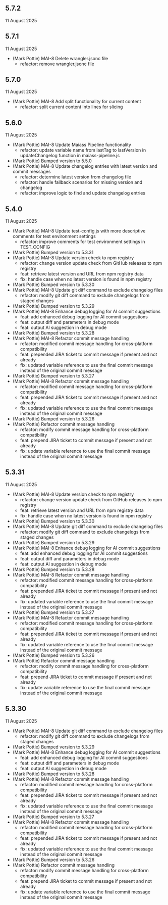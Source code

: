 ## 5.7.2
11 August 2025

## 5.7.1
11 August 2025

- (Mark Pottie) MAI-8 Delete wrangler.jsonc file
	- refactor: remove wrangler.jsonc file

## 5.7.0
11 August 2025

- (Mark Pottie) MAI-8 Add split functionality for current content
	- refactor: split current content into lines for slicing

## 5.6.0
11 August 2025

- (Mark Pottie) MAI-8 Update Maiass Pipeline functionality
	- refactor: update variable name from lastTag to lastVersion in updateChangelog function in maiass-pipeline.js
- (Mark Pottie) Bumped version to 5.5.0
- (Mark Pottie) MAI-8 Update changelog entries with latest version and commit messages
	- refactor: determine latest version from changelog file
	- refactor: handle fallback scenarios for missing version and changelog
	- refactor: improve logic to find and update changelog entries

## 5.4.0
11 August 2025

- (Mark Pottie) MAI-8 Update test-config.js with more descriptive comments for test environment settings
	- refactor: improve comments for test environment settings in TEST_CONFIG
- (Mark Pottie) Bumped version to 5.3.31
- (Mark Pottie) MAI-8 Update version check to npm registry
	- refactor: change version update check from GitHub releases to npm registry
	- feat: retrieve latest version and URL from npm registry data
	- fix: handle case when no latest version is found in npm registry
- (Mark Pottie) Bumped version to 5.3.30
- (Mark Pottie) MAI-8 Update git diff command to exclude changelog files
	- refactor: modify git diff command to exclude changelogs from staged changes
- (Mark Pottie) Bumped version to 5.3.29
- (Mark Pottie) MAI-8 Enhance debug logging for AI commit suggestions
	- feat: add enhanced debug logging for AI commit suggestions
	- feat: output diff and parameters in debug mode
	- feat: output AI suggestion in debug mode
- (Mark Pottie) Bumped version to 5.3.28
- (Mark Pottie) MAI-8 Refactor commit message handling
	- refactor: modified commit message handling for cross-platform compatibility
	- feat: prepended JIRA ticket to commit message if present and not already
	- fix: updated variable reference to use the final commit message instead of the original commit message
- (Mark Pottie) Bumped version to 5.3.27
- (Mark Pottie) MAI-8 Refactor commit message handling
	- refactor: modified commit message handling for cross-platform compatibility
	- feat: prepended JIRA ticket to commit message if present and not already
	- fix: updated variable reference to use the final commit message instead of the original commit message
- (Mark Pottie) Bumped version to 5.3.26
- (Mark Pottie) Refactor commit message handling
	- refactor: modify commit message handling for cross-platform compatibility
	- feat: prepend JIRA ticket to commit message if present and not already
	- fix: update variable reference to use the final commit message instead of the original commit message

## 5.3.31
11 August 2025

- (Mark Pottie) MAI-8 Update version check to npm registry
	- refactor: change version update check from GitHub releases to npm registry
	- feat: retrieve latest version and URL from npm registry data
	- fix: handle case when no latest version is found in npm registry
- (Mark Pottie) Bumped version to 5.3.30
- (Mark Pottie) MAI-8 Update git diff command to exclude changelog files
	- refactor: modify git diff command to exclude changelogs from staged changes
- (Mark Pottie) Bumped version to 5.3.29
- (Mark Pottie) MAI-8 Enhance debug logging for AI commit suggestions
	- feat: add enhanced debug logging for AI commit suggestions
	- feat: output diff and parameters in debug mode
	- feat: output AI suggestion in debug mode
- (Mark Pottie) Bumped version to 5.3.28
- (Mark Pottie) MAI-8 Refactor commit message handling
	- refactor: modified commit message handling for cross-platform compatibility
	- feat: prepended JIRA ticket to commit message if present and not already
	- fix: updated variable reference to use the final commit message instead of the original commit message
- (Mark Pottie) Bumped version to 5.3.27
- (Mark Pottie) MAI-8 Refactor commit message handling
	- refactor: modified commit message handling for cross-platform compatibility
	- feat: prepended JIRA ticket to commit message if present and not already
	- fix: updated variable reference to use the final commit message instead of the original commit message
- (Mark Pottie) Bumped version to 5.3.26
- (Mark Pottie) Refactor commit message handling
	- refactor: modify commit message handling for cross-platform compatibility
	- feat: prepend JIRA ticket to commit message if present and not already
	- fix: update variable reference to use the final commit message instead of the original commit message

## 5.3.30
11 August 2025

- (Mark Pottie) MAI-8 Update git diff command to exclude changelog files
	- refactor: modify git diff command to exclude changelogs from staged changes
- (Mark Pottie) Bumped version to 5.3.29
- (Mark Pottie) MAI-8 Enhance debug logging for AI commit suggestions
	- feat: add enhanced debug logging for AI commit suggestions
	- feat: output diff and parameters in debug mode
	- feat: output AI suggestion in debug mode
- (Mark Pottie) Bumped version to 5.3.28
- (Mark Pottie) MAI-8 Refactor commit message handling
	- refactor: modified commit message handling for cross-platform compatibility
	- feat: prepended JIRA ticket to commit message if present and not already
	- fix: updated variable reference to use the final commit message instead of the original commit message
- (Mark Pottie) Bumped version to 5.3.27
- (Mark Pottie) MAI-8 Refactor commit message handling
	- refactor: modified commit message handling for cross-platform compatibility
	- feat: prepended JIRA ticket to commit message if present and not already
	- fix: updated variable reference to use the final commit message instead of the original commit message
- (Mark Pottie) Bumped version to 5.3.26
- (Mark Pottie) Refactor commit message handling
	- refactor: modify commit message handling for cross-platform compatibility
	- feat: prepend JIRA ticket to commit message if present and not already
	- fix: update variable reference to use the final commit message instead of the original commit message

